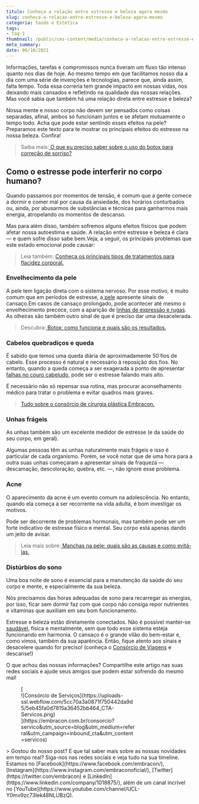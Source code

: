```yaml
---
titulo: Conheça a relação entre estresse e beleza agora mesmo
slug: conheca-a-relacao-entre-estresse-e-beleza-agora-mesmo
categoria: Saúde e Estética
tags:
- tag-1
thumbnail: /public/cms-content/media/conheca-a-relacao-entre-estresse-e-beleza-agora-mesmo.jpeg
meta_summary: 
date: 06/10/2021
---
```

Informações, tarefas e compromissos nunca tiveram um fluxo tão intenso quanto nos dias de hoje. Ao mesmo tempo em que facilitamos nosso dia a dia com uma série de invenções e tecnologias, parece que, ainda assim, falta tempo. Toda essa correria tem grande impacto em nossas vidas, nos deixando mais cansados e refletindo na qualidade das nossas relações. Mas você sabia que também há uma relação direta entre estresse e beleza?

Nossa mente e nosso corpo não devem ser pensados como coisas separadas, afinal, ambos só funcionam juntos e se afetam mutuamente o tempo todo. Acha que pode estar sentindo esses efeitos na pele? Preparamos este texto para te mostrar os principais efeitos do estresse na nossa beleza. Confira!

> Saiba mais:[ O que eu preciso saber sobre o uso do botox para correção de sorriso?](https://www.embracon.com.br/blog/o-que-eu-preciso-saber-sobre-o-uso-do-botox-para-correcao-de-sorriso)

Como o estresse pode interferir no corpo humano?
------------------------------------------------

Quando passamos por momentos de tensão, é comum que a gente comece a dormir e comer mal por causa da ansiedade, dos horários conturbados ou, ainda, por abusarmos de substâncias e técnicas para ganharmos mais energia, atropelando os momentos de descanso.

Mas para além disso, também sofremos alguns efeitos físicos que podem afetar nossa autoestima e saúde. A relação entre estresse e beleza é clara — e quem sofre disso sabe bem.Veja, a seguir, os principais problemas que este estado emocional pode causar:

> Leia também: [Conheça os principais tipos de tratamentos para flacidez corporal.](https://www.embracon.com.br/blog/saiba-quais-sao-os-principais-tipos-de-tratamentos-para-flacidez-corporal)

### Envelhecimento da pele

A pele tem ligação direta com o sistema nervoso. Por esse motivo, é muito comum que em períodos de estresse, a[ pele](https://www.embracon.com.br/blog/peeling-o-que-e-e-quem-pode-fazer) apresente sinais de cansaço.Em casos de cansaço prolongado, pode acontecer até mesmo o envelhecimento precoce, com a aparição de [linhas de expressão e rugas](https://www.embracon.com.br/blog/lifting-facial-entenda-como-eliminar-a-flacidez-e-as-rugas-do-rosto). As olheiras são também outro sinal de que é preciso dar uma desacelerada.

> Descubra:[ Botox: como funciona e quais são os resultados.](https://www.embracon.com.br/blog/botox-como-funciona-e-quais-sao-os-resultados)

### Cabelos quebradiços e queda

É sabido que temos uma queda diária de aproximadamente 50 fios de cabelo. Esse processo é natural e necessário à reposição dos fios. No entanto, quando a queda começa a ser exagerada a ponto de apresentar [falhas no couro cabeludo](https://www.embracon.com.br/blog/quais-sao-os-tratamentos-para-calvicie-disponiveis-no-mercado), pode ser o estresse falando mais alto.

É necessário não só repensar sua rotina, mas procurar aconselhamento médico para tratar o problema e evitar quadros mais graves.

> [Tudo sobre o consórcio de cirurgia plástica Embracon.](https://www.embracon.com.br/blog/tudo-sobre-o-consorcio-de-cirurgia-plastica-embracon)

### Unhas frágeis

As unhas também são um excelente medidor de estresse (e da saúde do seu corpo, em geral).

Algumas pessoas têm as unhas naturalmente mais frágeis e isso é particular de cada organismo. Porém, se você notar que de uma hora para a outra suas unhas começaram a apresentar sinais de fraqueza — descamação, descoloração, quebra, etc. —, não ignore esse problema.

### Acne

O aparecimento da acne é um evento comum na adolescência. No entanto, quando ela começa a ser recorrente na vida adulta, é bom investigar os motivos.

Pode ser decorrente de problemas hormonais, mas também pode ser um forte indicativo de estresse físico e mental. Seu corpo está apenas dando um jeito de avisar.

> Leia mais sobre:[ Manchas na pele: quais são as causas e como evitá-las.](https://www.embracon.com.br/blog/manchas-na-pele-quais-sao-as-causas-e-como-evita-las)

### Distúrbios do sono

Uma boa noite de sono é essencial para a manutenção da saúde do seu corpo e mente, e especialmente da sua beleza.

Nós precisamos das horas adequadas de sono para recarregar as energias, por isso, ficar sem dormir faz com que corpo não consiga repor nutrientes e vitaminas que auxiliam em seu bom funcionamento.

Estresse e beleza estão diretamente conectados. Não é possível manter-se [saudável](https://www.embracon.com.br/blog/como-emagrecer-de-forma-saudavel-e-duradoura), física e mentalmente, sem que todo esse sistema esteja funcionando em harmonia. O cansaço é o grande vilão do bem-estar e, como vimos, também da sua aparência. Então, fique atento aos sinais e desacelere quando for preciso! (conheça o [Consórcio de Viagens](https://www.embracon.com.br/blog/consorcio-de-viagens-embracon-vantagens) e descanse!)

O que achou das nossas informações? Compartilhe este artigo nas suas redes sociais e ajude seus amigos que podem estar sofrendo do mesmo mal!

<figure class="w-richtext-figure-type-image w-richtext-align-center" style="max-width:310px">[<div>![Consórcio de Serviços](https://uploads-ssl.webflow.com/5cc70a3a0871f750442da9d5/5eb45fa0d7815a36452bb464_CTA-Servicos.png)</div>](https://embracon.com.br/consorcio?servico&utm_source=blog&utm_medium=referral&utm_campaign=inbound_cta&utm_content=servicos)</figure>> Gostou do nosso post? E que tal saber mais sobre as nossas novidades em tempo real? Siga-nos nas redes sociais e veja tudo na sua timeline. Estamos no [Facebook](https://www.facebook.com/embracon/), [Instagram](https://www.instagram.com/embraconoficial/), [Twitter](https://twitter.com/embracon) e [LinkedIn](https://www.linkedin.com/company/1018875/), além de um canal incrível no [YouTube](https://www.youtube.com/channel/UCL-Y0mv9zc73Iek48NLUBzQ).
